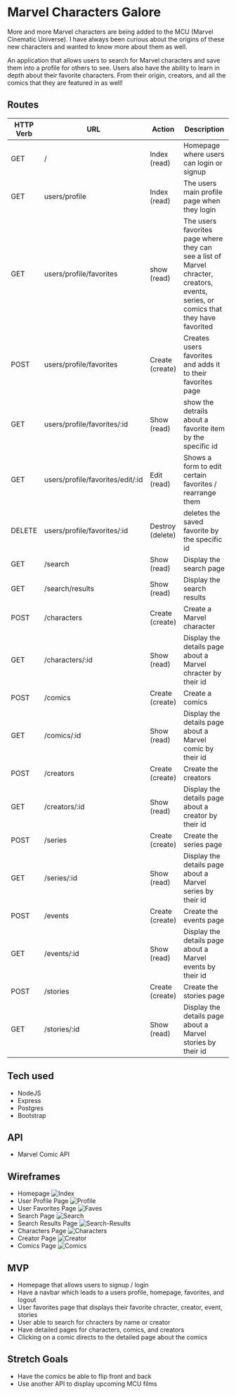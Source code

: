 # Marvel Characters Galore

More and more Marvel characters are being added to the MCU (Marvel Cinematic Universe). I have always been curious about the origins of these new characters and wanted to know more about them as well.

An application that allows users to search for Marvel characters and save them into a profile for others to see. Users also have the ability to learn in depth about their favorite characters. From their origin, creators, and all the comics that they are featured in as well!
 
## Routes

| **HTTP Verb**| **URL** |  **Action**| **Description**
|------------|-------------|------------|------------|
| GET        | /      | Index (read)  | Homepage where users can login or signup
| GET         | users/profile       | Index (read) |  The users main profile page when they login
| GET          | users/profile/favorites      | show (read)   | The users favorites page where they can see a list of Marvel chracter, creators, events, series, or comics that they have favorited
| POST     | users/profile/favorites       | Create (create)      |  Creates users favorites and adds it to their favorites page
| GET     | users/profile/favorites/:id | Show (read)    | show the detrails about a favorite item by the specific id
| GET     | users/profile/favorites/edit/:id | Edit (read)    | Shows a form to edit certain favorites / rearrange them
| DELETE | users/profile/favorites/:id       | Destroy (delete)      | deletes the saved favorite by the specific id
| GET     | /search | Show (read)   | Display the search page
| GET     | /search/results | Show (read)   | Display the search results
| POST     | /characters      | Create (create)      |  Create a Marvel character
| GET      | /characters/:id   | Show (read)  | Display the details page about a Marvel chracter by their id
| POST     | /comics      | Create (create)      |  Create a comics
| GET      | /comics/:id   | Show (read)  | Display the details page about a Marvel comic by their id
| POST     | /creators      | Create (create)      |  Create the creators
| GET      | /creators/:id   | Show (read)  | Display the details page about a creator by their id
| POST     | /series      | Create (create)      |  Create the series page
| GET      | /series/:id   | Show (read)  | Display the details page about a Marvel series by their id
| POST     | /events      | Create (create)      |  Create the events page
| GET      | /events/:id   | Show (read)  | Display the details page about a Marvel events by their id
| POST     | /stories      | Create (create)      |  Create the stories page
| GET      | /stories/:id   | Show (read)  | Display the details page about a Marvel stories by their id

## Tech used
* NodeJS
* Express
* Postgres
* Bootstrap

## API
* Marvel Comic API

## Wireframes
* Homepage
![Index](./wireframes/Index.jpg)
* User Profile Page
![Profile](./wireframes/Profile.jpg)
* User Favorites Page
![Faves](./wireframes/Faves.jpg)
* Search Page
![Search](./wireframes/Search.jpg)
* Search Results Page
![Search-Results](./wireframes/Search-Results.jpg)
* Characters Page
![Characters](./wireframes/Characters.jpg)
* Creator Page
![Creator](./wireframes/Creator.jpg)
* Comics Page
![Comics](./wireframes/Comics.jpg)

## MVP
* Homepage that allows users to signup / login
* Have a navbar which leads to a users profile, homepage, favorites, and logout
* User favorites page that displays their favorite chracter, creator, event, stories
* User able to search for chracters by name or creator
* Have detailed pages for characters, comics, and creators
* Clicking on a comic directs to the detailed page about the comics

## Stretch Goals
* Have the comics be able to flip front and back
* Use another API to display upcoming MCU films
